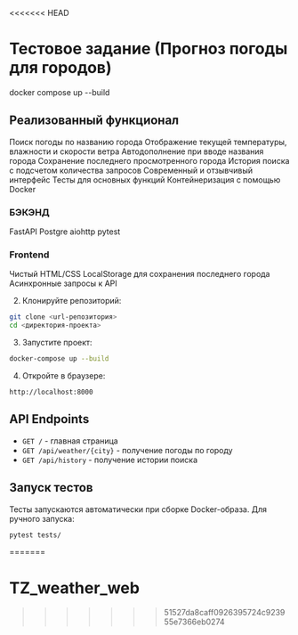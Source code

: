 <<<<<<< HEAD
# Тестовое задание (Прогноз погоды для городов)
docker compose up --build
## Реализованный функционал

Поиск погоды по названию города
Отображение текущей температуры, влажности и скорости ветра
Автодополнение при вводе названия города
Сохранение последнего просмотренного города
История поиска с подсчетом количества запросов
Современный и отзывчивый интерфейс
Тесты для основных функций
Контейнеризация с помощью Docker

### БЭКЭНД

FastAPI
Postgre
aiohttp
pytest

### Frontend
Чистый HTML/CSS
LocalStorage для сохранения последнего города
Асинхронные запросы к API

2. Клонируйте репозиторий:
```bash
git clone <url-репозитория>
cd <директория-проекта>
```

3. Запустите проект:
```bash
docker-compose up --build
```

4. Откройте в браузере:
```
http://localhost:8000
```

## API Endpoints

- `GET /` - главная страница
- `GET /api/weather/{city}` - получение погоды по городу
- `GET /api/history` - получение истории поиска

## Запуск тестов

Тесты запускаются автоматически при сборке Docker-образа. Для ручного запуска:

```bash
pytest tests/
``` 
=======
# TZ_weather_web
>>>>>>> 51527da8caff0926395724c923955e7366eb0274
